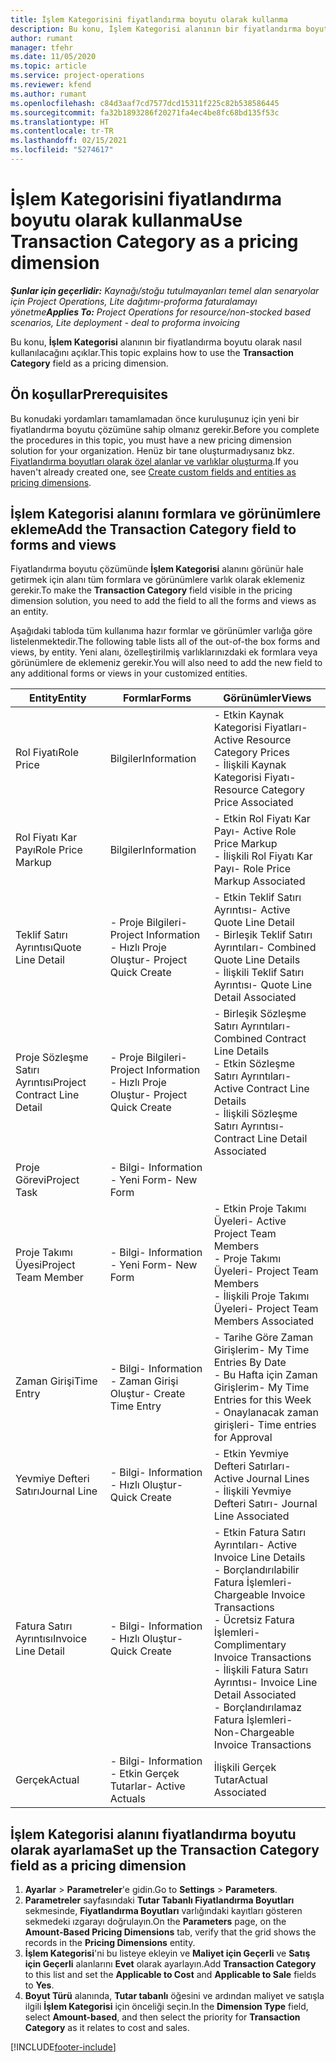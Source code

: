 ```yaml
---
title: İşlem Kategorisini fiyatlandırma boyutu olarak kullanma
description: Bu konu, İşlem Kategorisi alanının bir fiyatlandırma boyutu olarak kullanılması hakkında bilgi sağlar.
author: rumant
manager: tfehr
ms.date: 11/05/2020
ms.topic: article
ms.service: project-operations
ms.reviewer: kfend
ms.author: rumant
ms.openlocfilehash: c84d3aaf7cd7577dcd15311f225c82b538586445
ms.sourcegitcommit: fa32b1893286f20271fa4ec4be8fc68bd135f53c
ms.translationtype: HT
ms.contentlocale: tr-TR
ms.lasthandoff: 02/15/2021
ms.locfileid: "5274617"
---
```

# <a name="use-transaction-category-as-a-pricing-dimension"></a><span data-ttu-id="3a263-103">İşlem Kategorisini fiyatlandırma boyutu olarak kullanma</span><span class="sxs-lookup"><span data-stu-id="3a263-103">Use Transaction Category as a pricing dimension</span></span>


<span data-ttu-id="3a263-104">_**Şunlar için geçerlidir:** Kaynağı/stoğu tutulmayanları temel alan senaryolar için Project Operations, Lite dağıtımı-proforma faturalamayı yönetme_</span><span class="sxs-lookup"><span data-stu-id="3a263-104">_**Applies To:** Project Operations for resource/non-stocked based scenarios, Lite deployment - deal to proforma invoicing_</span></span>


<span data-ttu-id="3a263-105">Bu konu, **İşlem Kategorisi** alanının bir fiyatlandırma boyutu olarak nasıl kullanılacağını açıklar.</span><span class="sxs-lookup"><span data-stu-id="3a263-105">This topic explains how to use the **Transaction Category** field as a pricing dimension.</span></span> 

## <a name="prerequisites"></a><span data-ttu-id="3a263-106">Ön koşullar</span><span class="sxs-lookup"><span data-stu-id="3a263-106">Prerequisites</span></span>
<span data-ttu-id="3a263-107">Bu konudaki yordamları tamamlamadan önce kuruluşunuz için yeni bir fiyatlandırma boyutu çözümüne sahip olmanız gerekir.</span><span class="sxs-lookup"><span data-stu-id="3a263-107">Before you complete the procedures in this topic, you must have a new pricing dimension solution for your organization.</span></span> <span data-ttu-id="3a263-108">Henüz bir tane oluşturmadıysanız bkz. [Fiyatlandırma boyutları olarak özel alanlar ve varlıklar oluşturma](create-custom-fields-entities-pricing-dimensions.md).</span><span class="sxs-lookup"><span data-stu-id="3a263-108">If you haven't already created one, see [Create custom fields and entities as pricing dimensions](create-custom-fields-entities-pricing-dimensions.md).</span></span>

## <a name="add-the-transaction-category-field-to-forms-and-views"></a><span data-ttu-id="3a263-109">İşlem Kategorisi alanını formlara ve görünümlere ekleme</span><span class="sxs-lookup"><span data-stu-id="3a263-109">Add the Transaction Category field to forms and views</span></span>
<span data-ttu-id="3a263-110">Fiyatlandırma boyutu çözümünde **İşlem Kategorisi** alanını görünür hale getirmek için alanı tüm formlara ve görünümlere varlık olarak eklemeniz gerekir.</span><span class="sxs-lookup"><span data-stu-id="3a263-110">To make the **Transaction Category** field visible in the pricing dimension solution, you need to add the field to all the forms and views as an entity.</span></span>

<span data-ttu-id="3a263-111">Aşağıdaki tabloda tüm kullanıma hazır formlar ve görünümler varlığa göre listelenmektedir.</span><span class="sxs-lookup"><span data-stu-id="3a263-111">The following table lists all of the out-of-the box forms and views, by entity.</span></span> <span data-ttu-id="3a263-112">Yeni alanı, özelleştirilmiş varlıklarınızdaki ek formlara veya görünümlere de eklemeniz gerekir.</span><span class="sxs-lookup"><span data-stu-id="3a263-112">You will also need to add the new field to any additional forms or views in your customized entities.</span></span>

|  <span data-ttu-id="3a263-113">Entity</span><span class="sxs-lookup"><span data-stu-id="3a263-113">Entity</span></span>        | <span data-ttu-id="3a263-114">Formlar</span><span class="sxs-lookup"><span data-stu-id="3a263-114">Forms</span></span>     |<span data-ttu-id="3a263-115">Görünümler</span><span class="sxs-lookup"><span data-stu-id="3a263-115">Views</span></span>        |
| ------------------------------|---------------------------------|----------------------------------|
|  <span data-ttu-id="3a263-116">Rol Fiyatı</span><span class="sxs-lookup"><span data-stu-id="3a263-116">Role Price</span></span>| <span data-ttu-id="3a263-117">Bilgiler</span><span class="sxs-lookup"><span data-stu-id="3a263-117">Information</span></span> |<span data-ttu-id="3a263-118">- Etkin Kaynak Kategorisi Fiyatları</span><span class="sxs-lookup"><span data-stu-id="3a263-118">- Active Resource Category Prices</span></span><br> <span data-ttu-id="3a263-119">- İlişkili Kaynak Kategorisi Fiyatı</span><span class="sxs-lookup"><span data-stu-id="3a263-119">- Resource Category Price Associated</span></span> |
|  <span data-ttu-id="3a263-120">Rol Fiyatı Kar Payı</span><span class="sxs-lookup"><span data-stu-id="3a263-120">Role Price Markup</span></span>| <span data-ttu-id="3a263-121">Bilgiler</span><span class="sxs-lookup"><span data-stu-id="3a263-121">Information</span></span>|<span data-ttu-id="3a263-122">- Etkin Rol Fiyatı Kar Payı</span><span class="sxs-lookup"><span data-stu-id="3a263-122">- Active Role Price Markup</span></span><br><span data-ttu-id="3a263-123">- İlişkili Rol Fiyatı Kar Payı</span><span class="sxs-lookup"><span data-stu-id="3a263-123">- Role Price Markup Associated</span></span> |
|  <span data-ttu-id="3a263-124">Teklif Satırı Ayrıntısı</span><span class="sxs-lookup"><span data-stu-id="3a263-124">Quote Line Detail</span></span>|<span data-ttu-id="3a263-125">- Proje Bilgileri</span><span class="sxs-lookup"><span data-stu-id="3a263-125">- Project Information</span></span><br><span data-ttu-id="3a263-126">- Hızlı Proje Oluştur</span><span class="sxs-lookup"><span data-stu-id="3a263-126">- Project Quick Create</span></span>| <span data-ttu-id="3a263-127">- Etkin Teklif Satırı Ayrıntısı</span><span class="sxs-lookup"><span data-stu-id="3a263-127">- Active Quote Line Detail</span></span><br><span data-ttu-id="3a263-128">- Birleşik Teklif Satırı Ayrıntıları</span><span class="sxs-lookup"><span data-stu-id="3a263-128">- Combined Quote Line Details</span></span><br><span data-ttu-id="3a263-129">- İlişkili Teklif Satırı Ayrıntısı</span><span class="sxs-lookup"><span data-stu-id="3a263-129">- Quote Line Detail Associated</span></span> |
|  <span data-ttu-id="3a263-130">Proje Sözleşme Satırı Ayrıntısı</span><span class="sxs-lookup"><span data-stu-id="3a263-130">Project Contract Line Detail</span></span>|<span data-ttu-id="3a263-131">- Proje Bilgileri</span><span class="sxs-lookup"><span data-stu-id="3a263-131">- Project Information</span></span><br><span data-ttu-id="3a263-132">- Hızlı Proje Oluştur</span><span class="sxs-lookup"><span data-stu-id="3a263-132">- Project Quick Create</span></span>|<span data-ttu-id="3a263-133">- Birleşik Sözleşme Satırı Ayrıntıları</span><span class="sxs-lookup"><span data-stu-id="3a263-133">- Combined Contract Line Details</span></span><br><span data-ttu-id="3a263-134">- Etkin Sözleşme Satırı Ayrıntıları</span><span class="sxs-lookup"><span data-stu-id="3a263-134">- Active Contract Line Details</span></span><br><span data-ttu-id="3a263-135">- İlişkili Sözleşme Satırı Ayrıntısı</span><span class="sxs-lookup"><span data-stu-id="3a263-135">- Contract Line Detail Associated</span></span> |
|  <span data-ttu-id="3a263-136">Proje Görevi</span><span class="sxs-lookup"><span data-stu-id="3a263-136">Project Task</span></span>|<span data-ttu-id="3a263-137">- Bilgi</span><span class="sxs-lookup"><span data-stu-id="3a263-137">- Information</span></span><br><span data-ttu-id="3a263-138">- Yeni Form</span><span class="sxs-lookup"><span data-stu-id="3a263-138">- New Form</span></span>| &nbsp; |
|  <span data-ttu-id="3a263-139">Proje Takımı Üyesi</span><span class="sxs-lookup"><span data-stu-id="3a263-139">Project Team Member</span></span>|<span data-ttu-id="3a263-140">- Bilgi</span><span class="sxs-lookup"><span data-stu-id="3a263-140">- Information</span></span><br><span data-ttu-id="3a263-141">- Yeni Form</span><span class="sxs-lookup"><span data-stu-id="3a263-141">- New Form</span></span>|<span data-ttu-id="3a263-142">- Etkin Proje Takımı Üyeleri</span><span class="sxs-lookup"><span data-stu-id="3a263-142">- Active Project Team Members</span></span><br><span data-ttu-id="3a263-143">- Proje Takımı Üyeleri</span><span class="sxs-lookup"><span data-stu-id="3a263-143">- Project Team Members</span></span><br><span data-ttu-id="3a263-144">- İlişkili Proje Takımı Üyeleri</span><span class="sxs-lookup"><span data-stu-id="3a263-144">- Project Team Members Associated</span></span> |
|  <span data-ttu-id="3a263-145">Zaman Girişi</span><span class="sxs-lookup"><span data-stu-id="3a263-145">Time Entry</span></span>|<span data-ttu-id="3a263-146">- Bilgi</span><span class="sxs-lookup"><span data-stu-id="3a263-146">- Information</span></span><br><span data-ttu-id="3a263-147">- Zaman Girişi Oluştur</span><span class="sxs-lookup"><span data-stu-id="3a263-147">- Create Time Entry</span></span>|<span data-ttu-id="3a263-148">- Tarihe Göre Zaman Girişlerim</span><span class="sxs-lookup"><span data-stu-id="3a263-148">- My Time Entries By Date</span></span><br><span data-ttu-id="3a263-149">- Bu Hafta için Zaman Girişlerim</span><span class="sxs-lookup"><span data-stu-id="3a263-149">- My Time Entries for this Week</span></span><br><span data-ttu-id="3a263-150">- Onaylanacak zaman girişleri</span><span class="sxs-lookup"><span data-stu-id="3a263-150">- Time entries for Approval</span></span>|
|  <span data-ttu-id="3a263-151">Yevmiye Defteri Satırı</span><span class="sxs-lookup"><span data-stu-id="3a263-151">Journal Line</span></span>|<span data-ttu-id="3a263-152">- Bilgi</span><span class="sxs-lookup"><span data-stu-id="3a263-152">- Information</span></span><br><span data-ttu-id="3a263-153">- Hızlı Oluştur</span><span class="sxs-lookup"><span data-stu-id="3a263-153">- Quick Create</span></span>|<span data-ttu-id="3a263-154">- Etkin Yevmiye Defteri Satırları</span><span class="sxs-lookup"><span data-stu-id="3a263-154">- Active Journal Lines</span></span><br><span data-ttu-id="3a263-155">- İlişkili Yevmiye Defteri Satırı</span><span class="sxs-lookup"><span data-stu-id="3a263-155">- Journal Line Associated</span></span>|
|  <span data-ttu-id="3a263-156">Fatura Satırı Ayrıntısı</span><span class="sxs-lookup"><span data-stu-id="3a263-156">Invoice Line Detail</span></span>|<span data-ttu-id="3a263-157">- Bilgi</span><span class="sxs-lookup"><span data-stu-id="3a263-157">- Information</span></span><br><span data-ttu-id="3a263-158">- Hızlı Oluştur</span><span class="sxs-lookup"><span data-stu-id="3a263-158">- Quick Create</span></span>|<span data-ttu-id="3a263-159">- Etkin Fatura Satırı Ayrıntıları</span><span class="sxs-lookup"><span data-stu-id="3a263-159">- Active Invoice Line Details</span></span><br><span data-ttu-id="3a263-160">- Borçlandırılabilir Fatura İşlemleri</span><span class="sxs-lookup"><span data-stu-id="3a263-160">- Chargeable Invoice Transactions</span></span><br><span data-ttu-id="3a263-161">- Ücretsiz Fatura İşlemleri</span><span class="sxs-lookup"><span data-stu-id="3a263-161">- Complimentary Invoice Transactions</span></span><br><span data-ttu-id="3a263-162">- İlişkili Fatura Satırı Ayrıntısı</span><span class="sxs-lookup"><span data-stu-id="3a263-162">- Invoice Line Detail Associated</span></span> <br><span data-ttu-id="3a263-163">- Borçlandırılamaz Fatura İşlemleri</span><span class="sxs-lookup"><span data-stu-id="3a263-163">- Non-Chargeable Invoice Transactions</span></span>|
|  <span data-ttu-id="3a263-164">Gerçek</span><span class="sxs-lookup"><span data-stu-id="3a263-164">Actual</span></span>|<span data-ttu-id="3a263-165">- Bilgi</span><span class="sxs-lookup"><span data-stu-id="3a263-165">- Information</span></span><br><span data-ttu-id="3a263-166">- Etkin Gerçek Tutarlar</span><span class="sxs-lookup"><span data-stu-id="3a263-166">- Active Actuals</span></span>| <span data-ttu-id="3a263-167">İlişkili Gerçek Tutar</span><span class="sxs-lookup"><span data-stu-id="3a263-167">Actual Associated</span></span> |

## <a name="set-up-the-transaction-category-field-as-a-pricing-dimension"></a><span data-ttu-id="3a263-168">İşlem Kategorisi alanını fiyatlandırma boyutu olarak ayarlama</span><span class="sxs-lookup"><span data-stu-id="3a263-168">Set up the Transaction Category field as a pricing dimension</span></span>

1. <span data-ttu-id="3a263-169">**Ayarlar** > **Parametreler**'e gidin.</span><span class="sxs-lookup"><span data-stu-id="3a263-169">Go to **Settings** > **Parameters**.</span></span> 
2. <span data-ttu-id="3a263-170">**Parametreler** sayfasındaki **Tutar Tabanlı Fiyatlandırma Boyutları** sekmesinde, **Fiyatlandırma Boyutları** varlığındaki kayıtları gösteren sekmedeki ızgarayı doğrulayın.</span><span class="sxs-lookup"><span data-stu-id="3a263-170">On the **Parameters** page, on the **Amount-Based Pricing Dimensions** tab, verify that the grid shows the records in the **Pricing Dimensions** entity.</span></span>
3. <span data-ttu-id="3a263-171">**İşlem Kategorisi**'ni bu listeye ekleyin ve **Maliyet için Geçerli** ve **Satış için Geçerli** alanlarını **Evet** olarak ayarlayın.</span><span class="sxs-lookup"><span data-stu-id="3a263-171">Add **Transaction Category** to this list and set the **Applicable to Cost** and **Applicable to Sale** fields to **Yes**.</span></span>
4. <span data-ttu-id="3a263-172">**Boyut Türü** alanında, **Tutar tabanlı** öğesini ve ardından maliyet ve satışla ilgili **İşlem Kategorisi** için önceliği seçin.</span><span class="sxs-lookup"><span data-stu-id="3a263-172">In the **Dimension Type** field, select **Amount-based**, and then select the priority for **Transaction Category** as it relates to cost and sales.</span></span>


[!INCLUDE[footer-include](../includes/footer-banner.md)]
